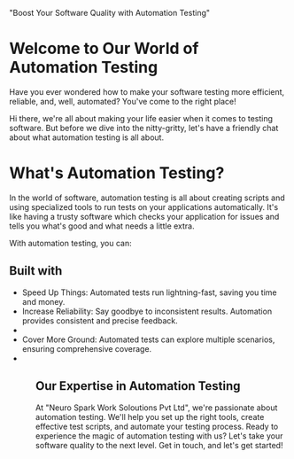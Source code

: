 
"Boost Your Software Quality with Automation Testing"
# Welcome to Our World of Automation Testing

Have you ever wondered how to make your software testing more efficient, reliable, and, well, automated? You've come to the right place!

Hi there, we're all about making your life easier when it comes to testing software. But before we dive into the nitty-gritty, let's have a friendly chat about what automation testing is all about.

# What's Automation Testing?
In the world of software, automation testing is all about creating scripts and using specialized tools to run tests on your applications automatically. It's like having a trusty software which checks your application for issues and tells you what's good and what needs a little extra.

With automation testing, you can:
## Built with
<ul>
<li> Speed Up Things: Automated tests run lightning-fast, saving you time and money.   </li>
<li> Increase Reliability: Say goodbye to inconsistent results. Automation provides consistent and precise feedback.   <li>
<li> Cover More Ground: Automated tests can explore multiple scenarios, ensuring comprehensive coverage.  <li> <ul>

## Our Expertise in Automation Testing
At "Neuro Spark Work Soloutions Pvt Ltd", we're passionate about automation testing. We'll help you set up the right tools, create effective test scripts, and automate your testing process. 
Ready to experience the magic of automation testing with us? Let's take your software quality to the next level. Get in touch, and let's get started! 